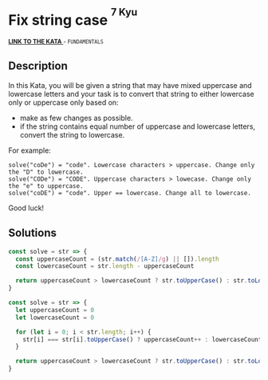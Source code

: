 <h1>Fix string case <sup><sup>7 Kyu</sup></sup></h1>

<sup>
  <a href="https://www.codewars.com/kata/5b180e9fedaa564a7000009a">
    <strong>LINK TO THE KATA</strong>
  </a> - <code>FUNDAMENTALS</code>
</sup>

## Description

In this Kata, you will be given a string that may have mixed uppercase and lowercase letters and your task is to convert that string to either lowercase only or uppercase only based on:

- make as few changes as possible.
- if the string contains equal number of uppercase and lowercase letters, convert the string to lowercase.

For example:

```
solve("coDe") = "code". Lowercase characters > uppercase. Change only the "D" to lowercase.
solve("CODe") = "CODE". Uppercase characters > lowecase. Change only the "e" to uppercase.
solve("coDE") = "code". Upper == lowercase. Change all to lowercase.
```

Good luck!

## Solutions

```javascript
const solve = str => {
  const uppercaseCount = (str.match(/[A-Z]/g) || []).length
  const lowercaseCount = str.length - uppercaseCount

  return uppercaseCount > lowercaseCount ? str.toUpperCase() : str.toLowerCase()
}
```

```javascript
const solve = str => {
  let uppercaseCount = 0
  let lowercaseCount = 0

  for (let i = 0; i < str.length; i++) {
    str[i] === str[i].toUpperCase() ? uppercaseCount++ : lowercaseCount++
  }

  return uppercaseCount > lowercaseCount ? str.toUpperCase() : str.toLowerCase()
}
```
